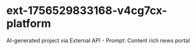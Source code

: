 # ext-1756529833168-v4cg7cx-platform
AI-generated project via External API - Prompt: Content rich news portal
